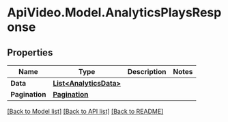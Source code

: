 # ApiVideo.Model.AnalyticsPlaysResponse

## Properties

Name | Type | Description | Notes
------------ | ------------- | ------------- | -------------
**Data** | [**List&lt;AnalyticsData&gt;**](AnalyticsData.md) |  | 
**Pagination** | [**Pagination**](Pagination.md) |  | 

[[Back to Model list]](../README.md#documentation-for-models) [[Back to API list]](../README.md#documentation-for-api-endpoints) [[Back to README]](../README.md)

